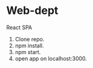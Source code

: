 # Web-dept
React SPA

1. Clone repo. 
2. npm install. 
3. npm start. 
4. open app on localhost:3000. 
